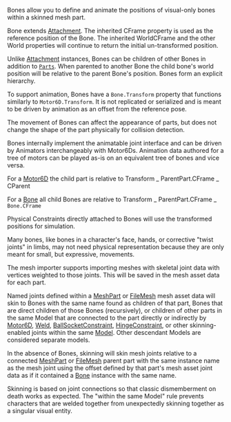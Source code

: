 Bones allow you to define and animate the positions of visual-only bones
within a skinned mesh part.

Bone extends [Attachment](https://create.roblox.com/docs/reference/engine/classes/Attachment). The inherited CFrame property is used as the
reference position of the Bone. The inherited WorldCFrame and the other World
properties will continue to return the initial un-transformed position.

Unlike [Attachment](https://create.roblox.com/docs/reference/engine/classes/Attachment) instances, Bones can be children of other Bones in
addition to [`Parts`](/reference/engine/classes/Part). When parented to
another Bone the child bone's world position will be relative to the parent
Bone's position. Bones form an explicit hierarchy.

To support animation, Bones have a `Bone.Transform` property that functions
similarly to `Motor6D.Transform`. It is not replicated or serialized and is
meant to be driven by animation as an offset from the reference pose.

The movement of Bones can affect the appearance of parts, but does not change
the shape of the part physically for collision detection.

Bones internally implement the animatable joint interface and can be driven by
Animators interchangeably with Motor6Ds. Animation data authored for a tree of
motors can be played as-is on an equivalent tree of bones and vice versa.

For a [Motor6D](https://create.roblox.com/docs/reference/engine/classes/Motor6D) the child part is relative to Transform _ ParentPart.CFrame _
CParent

For a [Bone](https://create.roblox.com/docs/reference/engine/classes/Bone) all child Bones are relative to Transform _ ParentPart.CFrame _
`Bone.CFrame`

Physical Constraints directly attached to Bones will use the transformed
positions for simulation.

Many bones, like bones in a character's face, hands, or corrective "twist
joints" in limbs, may not need physical representation because they are only
meant for small, but expressive, movements.

The mesh importer supports importing meshes with skeletal joint data with
vertices weighted to those joints. This will be saved in the mesh asset data
for each part.

Named joints defined within a [MeshPart](https://create.roblox.com/docs/reference/engine/classes/MeshPart) or [FileMesh](https://create.roblox.com/docs/reference/engine/classes/FileMesh) mesh asset data will
skin to Bones with the same name found as children of that part, Bones that
are direct children of those Bones (recursively), or children of other parts
in the same Model that are connected to the part directly or indirectly by
[Motor6D](https://create.roblox.com/docs/reference/engine/classes/Motor6D), [Weld](https://create.roblox.com/docs/reference/engine/classes/Weld), [BallSocketConstraint](https://create.roblox.com/docs/reference/engine/classes/BallSocketConstraint), [HingeConstraint](https://create.roblox.com/docs/reference/engine/classes/HingeConstraint), or other
skinning-enabled joints within the same [Model](https://create.roblox.com/docs/reference/engine/classes/Model). Other descendant Models are
considered separate models.

In the absence of Bones, skinning will skin mesh joints relative to a
connected [MeshPart](https://create.roblox.com/docs/reference/engine/classes/MeshPart) or [FileMesh](https://create.roblox.com/docs/reference/engine/classes/FileMesh) parent part with the same instance name as
the mesh joint using the offset defined by that part's mesh asset joint data
as if it contained a [Bone](https://create.roblox.com/docs/reference/engine/classes/Bone) instance with the same name.

Skinning is based on joint connections so that classic dismemberment on death
works as expected. The "within the same Model" rule prevents characters that
are welded together from unexpectedly skinning together as a singular visual
entity.